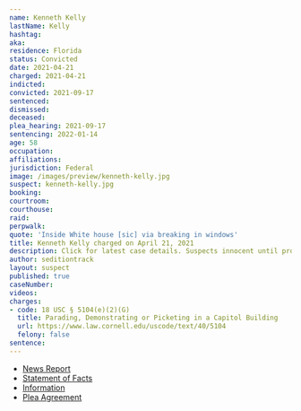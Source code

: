 ```yaml
---
name: Kenneth Kelly
lastName: Kelly
hashtag:
aka:
residence: Florida
status: Convicted
date: 2021-04-21
charged: 2021-04-21
indicted:
convicted: 2021-09-17
sentenced:
dismissed:
deceased:
plea_hearing: 2021-09-17
sentencing: 2022-01-14
age: 58
occupation:
affiliations:
jurisdiction: Federal
image: /images/preview/kenneth-kelly.jpg
suspect: kenneth-kelly.jpg
booking:
courtroom:
courthouse:
raid:
perpwalk:
quote: 'Inside White house [sic] via breaking in windows'
title: Kenneth Kelly charged on April 21, 2021
description: Click for latest case details. Suspects innocent until proven guilty.
author: seditiontrack
layout: suspect
published: true
caseNumber:
videos:
charges:
- code: 18 USC § 5104(e)(2)(G)
  title: Parading, Demonstrating or Picketing in a Capitol Building
  url: https://www.law.cornell.edu/uscode/text/40/5104
  felony: false
sentence:
---
```

- [News Report](https://www.clickorlando.com/news/local/2021/04/23/tip-from-family-member-leads-to-arrest-of-capitol-riot-suspect-in-marion-county-fbi-says/)
- [Statement of Facts](https://extremism.gwu.edu/sites/g/files/zaxdzs2191/f/Kenneth%20Kelly%20Statement%20of%20Facts.pdf)
- [Information](https://extremism.gwu.edu/sites/g/files/zaxdzs2191/f/Kenneth%20Kelly%20Information.pdf)
- [Plea Agreement](https://extremism.gwu.edu/sites/g/files/zaxdzs2191/f/Kenneth%20Kelly%20Plea%20Agreement.pdf)
